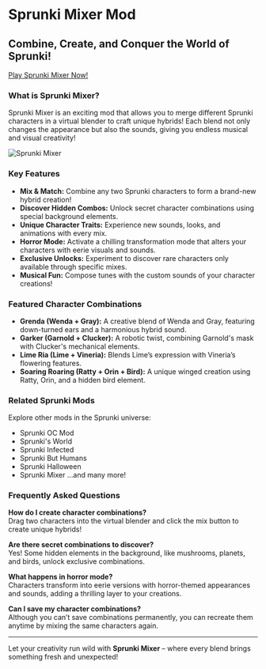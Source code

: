 # Sprunki Mixer Mod
## Combine, Create, and Conquer the World of Sprunki!

[Play Sprunki Mixer Now!](https://sprunkiincredibox.app/sprunki-mixer)

### What is Sprunki Mixer?
Sprunki Mixer is an exciting mod that allows you to merge different Sprunki characters in a virtual blender to craft unique hybrids! Each blend not only changes the appearance but also the sounds, giving you endless musical and visual creativity!

![Sprunki Mixer](https://sprunkiincredibox.app/images/sprunki_mixer.jpg)

### Key Features
- **Mix & Match:** Combine any two Sprunki characters to form a brand-new hybrid creation!
- **Discover Hidden Combos:** Unlock secret character combinations using special background elements.
- **Unique Character Traits:** Experience new sounds, looks, and animations with every mix.
- **Horror Mode:** Activate a chilling transformation mode that alters your characters with eerie visuals and sounds.
- **Exclusive Unlocks:** Experiment to discover rare characters only available through specific mixes.
- **Musical Fun:** Compose tunes with the custom sounds of your character creations!

### Featured Character Combinations
- **Grenda (Wenda + Gray):** A creative blend of Wenda and Gray, featuring down-turned ears and a harmonious hybrid sound.
- **Garker (Garnold + Clucker):** A robotic twist, combining Garnold's mask with Clucker's mechanical elements.
- **Lime Ria (Lime + Vineria):** Blends Lime’s expression with Vineria’s flowering features.
- **Soaring Roaring (Ratty + Orin + Bird):** A unique winged creation using Ratty, Orin, and a hidden bird element.

### Related Sprunki Mods
Explore other mods in the Sprunki universe:
- Sprunki OC Mod
- Sprunki's World
- Sprunki Infected
- Sprunki But Humans
- Sprunki Halloween
- Sprunki Mixer
…and many more!

### Frequently Asked Questions
**How do I create character combinations?**  
Drag two characters into the virtual blender and click the mix button to create unique hybrids!

**Are there secret combinations to discover?**  
Yes! Some hidden elements in the background, like mushrooms, planets, and birds, unlock exclusive combinations.

**What happens in horror mode?**  
Characters transform into eerie versions with horror-themed appearances and sounds, adding a thrilling layer to your creations.

**Can I save my character combinations?**  
Although you can’t save combinations permanently, you can recreate them anytime by mixing the same characters again.

---
Let your creativity run wild with **Sprunki Mixer** – where every blend brings something fresh and unexpected!
